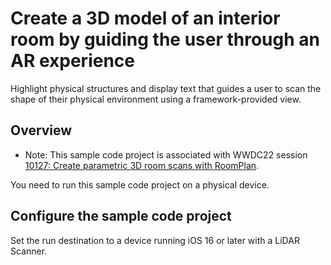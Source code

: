 # Create a 3D model of an interior room by guiding the user through an AR experience

Highlight physical structures and display text that guides a user to scan the shape of their physical environment using a framework-provided view.

## Overview

- Note: This sample code project is associated with WWDC22 session [10127: Create parametric 3D room scans with RoomPlan](https://developer.apple.com/wwdc22/10127).

You need to run this sample code project on a physical device.

## Configure the sample code project

Set the run destination to a device running iOS 16 or later with a LiDAR Scanner. 

